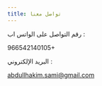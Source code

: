 ```yaml
---
title: تواصل معنا
---
```



رقم التواصل على الواتس اب  : 

966542140105+

البريد الإلكتروني :

abdullhakim.sami@gmail.com 


<br>
<br>
<br>
<br>
<br>
<br>
<br>
<br>
<br>
<br>
<br>
<br>
<br>
<br>
<br>
<br>

<br>
<br>
<br>
<br>
<br>
<br>
<br>
<br>
<br>
<br>
<br>
<br>
<br>
<br>
<br>
<br>
